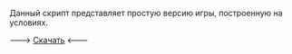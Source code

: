 Данный скрипт представляет простую версию игры, построенную на условиях.

---> <a href="/main.exe">Скачать</a> <---
